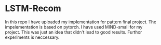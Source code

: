 # LSTM-Recom
In this repo I have uploaded my implementation for pattern final project.
The impelementation is based on pytorch.
I have used MIND-small for my project.
This was just an idea that didn't lead to good results.
Furthor experiments is neccessary.
